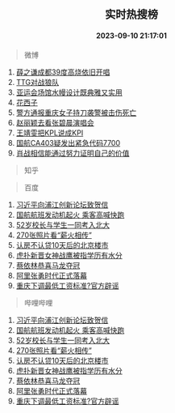 <div align="center"><h2>实时热搜榜</h2><h4>2023-09-10 21:17:01</h4></div>

> 微博  

1. [薛之谦成都39度高烧依旧开唱](https://s.weibo.com/weibo?q=%23%E8%96%9B%E4%B9%8B%E8%B0%A6%E6%88%90%E9%83%BD39%E5%BA%A6%E9%AB%98%E7%83%A7%E4%BE%9D%E6%97%A7%E5%BC%80%E5%94%B1%23&t=31&band_rank=1&Refer=top)<br />
2. [TTG对战狼队](https://s.weibo.com/weibo?q=%23TTG%E5%AF%B9%E6%88%98%E7%8B%BC%E9%98%9F%23&t=31&band_rank=2&Refer=top)<br />
3. [亚运会场馆水幔设计既典雅又实用](https://s.weibo.com/weibo?q=%23%E4%BA%9A%E8%BF%90%E4%BC%9A%E5%9C%BA%E9%A6%86%E6%B0%B4%E5%B9%94%E8%AE%BE%E8%AE%A1%E6%97%A2%E5%85%B8%E9%9B%85%E5%8F%88%E5%AE%9E%E7%94%A8%23&t=31&band_rank=3&Refer=top)<br />
4. [花西子](https://s.weibo.com/weibo?q=%E8%8A%B1%E8%A5%BF%E5%AD%90&t=31&band_rank=4&Refer=top)<br />
5. [警方通报重庆女子持刀袭警被击伤死亡](https://s.weibo.com/weibo?q=%23%E8%AD%A6%E6%96%B9%E9%80%9A%E6%8A%A5%E9%87%8D%E5%BA%86%E5%A5%B3%E5%AD%90%E6%8C%81%E5%88%80%E8%A2%AD%E8%AD%A6%E8%A2%AB%E5%87%BB%E4%BC%A4%E6%AD%BB%E4%BA%A1%23&t=31&band_rank=5&Refer=top)<br />
6. [赵丽颖去看张碧晨演唱会](https://s.weibo.com/weibo?q=%E8%B5%B5%E4%B8%BD%E9%A2%96%E5%8E%BB%E7%9C%8B%E5%BC%A0%E7%A2%A7%E6%99%A8%E6%BC%94%E5%94%B1%E4%BC%9A&t=31&band_rank=6&Refer=top)<br />
7. [王靖雯把KPL说成KPI](https://s.weibo.com/weibo?q=%23%E7%8E%8B%E9%9D%96%E9%9B%AF%E6%8A%8AKPL%E8%AF%B4%E6%88%90KPI%23&t=31&band_rank=7&Refer=top)<br />
8. [国航CA403疑发出紧急代码7700](https://s.weibo.com/weibo?q=%23%E5%9B%BD%E8%88%AACA403%E7%96%91%E5%8F%91%E5%87%BA%E7%B4%A7%E6%80%A5%E4%BB%A3%E7%A0%817700%23&t=31&band_rank=8&Refer=top)<br />
9. [肖战相信能通过努力证明自己的价值](https://s.weibo.com/weibo?q=%23%E8%82%96%E6%88%98%E7%9B%B8%E4%BF%A1%E8%83%BD%E9%80%9A%E8%BF%87%E5%8A%AA%E5%8A%9B%E8%AF%81%E6%98%8E%E8%87%AA%E5%B7%B1%E7%9A%84%E4%BB%B7%E5%80%BC%23&t=31&band_rank=9&Refer=top)<br />

> 知乎  


> 百度  

1. [习近平向浦江创新论坛致贺信](https://www.baidu.com/s?wd=%E4%B9%A0%E8%BF%91%E5%B9%B3%E5%90%91%E6%B5%A6%E6%B1%9F%E5%88%9B%E6%96%B0%E8%AE%BA%E5%9D%9B%E8%87%B4%E8%B4%BA%E4%BF%A1&sa=fyb_news&rsv_dl=fyb_news)<br />
2. [国航航班发动机起火 乘客高喊快跑](https://www.baidu.com/s?wd=%E5%9B%BD%E8%88%AA%E8%88%AA%E7%8F%AD%E5%8F%91%E5%8A%A8%E6%9C%BA%E8%B5%B7%E7%81%AB+%E4%B9%98%E5%AE%A2%E9%AB%98%E5%96%8A%E5%BF%AB%E8%B7%91&sa=fyb_news&rsv_dl=fyb_news)<br />
3. [52岁校长与学生一同考入北大](https://www.baidu.com/s?wd=52%E5%B2%81%E6%A0%A1%E9%95%BF%E4%B8%8E%E5%AD%A6%E7%94%9F%E4%B8%80%E5%90%8C%E8%80%83%E5%85%A5%E5%8C%97%E5%A4%A7&sa=fyb_news&rsv_dl=fyb_news)<br />
4. [270张照片看“薪火相传”](https://www.baidu.com/s?wd=270%E5%BC%A0%E7%85%A7%E7%89%87%E7%9C%8B%E2%80%9C%E8%96%AA%E7%81%AB%E7%9B%B8%E4%BC%A0%E2%80%9D&sa=fyb_news&rsv_dl=fyb_news)<br />
5. [认房不认贷10天后的北京楼市](https://www.baidu.com/s?wd=%E8%AE%A4%E6%88%BF%E4%B8%8D%E8%AE%A4%E8%B4%B710%E5%A4%A9%E5%90%8E%E7%9A%84%E5%8C%97%E4%BA%AC%E6%A5%BC%E5%B8%82&sa=fyb_news&rsv_dl=fyb_news)<br />
6. [虎扑新晋女神战鹰被指学历有水分](https://www.baidu.com/s?wd=%E8%99%8E%E6%89%91%E6%96%B0%E6%99%8B%E5%A5%B3%E7%A5%9E%E6%88%98%E9%B9%B0%E8%A2%AB%E6%8C%87%E5%AD%A6%E5%8E%86%E6%9C%89%E6%B0%B4%E5%88%86&sa=fyb_news&rsv_dl=fyb_news)<br />
7. [蔡依林恭喜马龙夺冠](https://www.baidu.com/s?wd=%E8%94%A1%E4%BE%9D%E6%9E%97%E6%81%AD%E5%96%9C%E9%A9%AC%E9%BE%99%E5%A4%BA%E5%86%A0&sa=fyb_news&rsv_dl=fyb_news)<br />
8. [阿里张勇时代正式落幕](https://www.baidu.com/s?wd=%E9%98%BF%E9%87%8C%E5%BC%A0%E5%8B%87%E6%97%B6%E4%BB%A3%E6%AD%A3%E5%BC%8F%E8%90%BD%E5%B9%95&sa=fyb_news&rsv_dl=fyb_news)<br />
9. [重庆下调最低工资标准?官方辟谣](https://www.baidu.com/s?wd=%E9%87%8D%E5%BA%86%E4%B8%8B%E8%B0%83%E6%9C%80%E4%BD%8E%E5%B7%A5%E8%B5%84%E6%A0%87%E5%87%86%3F%E5%AE%98%E6%96%B9%E8%BE%9F%E8%B0%A3&sa=fyb_news&rsv_dl=fyb_news)<br />

> 哔哩哔哩  

1. [习近平向浦江创新论坛致贺信](https://www.baidu.com/s?wd=%E4%B9%A0%E8%BF%91%E5%B9%B3%E5%90%91%E6%B5%A6%E6%B1%9F%E5%88%9B%E6%96%B0%E8%AE%BA%E5%9D%9B%E8%87%B4%E8%B4%BA%E4%BF%A1&sa=fyb_news&rsv_dl=fyb_news)<br />
2. [国航航班发动机起火 乘客高喊快跑](https://www.baidu.com/s?wd=%E5%9B%BD%E8%88%AA%E8%88%AA%E7%8F%AD%E5%8F%91%E5%8A%A8%E6%9C%BA%E8%B5%B7%E7%81%AB+%E4%B9%98%E5%AE%A2%E9%AB%98%E5%96%8A%E5%BF%AB%E8%B7%91&sa=fyb_news&rsv_dl=fyb_news)<br />
3. [52岁校长与学生一同考入北大](https://www.baidu.com/s?wd=52%E5%B2%81%E6%A0%A1%E9%95%BF%E4%B8%8E%E5%AD%A6%E7%94%9F%E4%B8%80%E5%90%8C%E8%80%83%E5%85%A5%E5%8C%97%E5%A4%A7&sa=fyb_news&rsv_dl=fyb_news)<br />
4. [270张照片看“薪火相传”](https://www.baidu.com/s?wd=270%E5%BC%A0%E7%85%A7%E7%89%87%E7%9C%8B%E2%80%9C%E8%96%AA%E7%81%AB%E7%9B%B8%E4%BC%A0%E2%80%9D&sa=fyb_news&rsv_dl=fyb_news)<br />
5. [认房不认贷10天后的北京楼市](https://www.baidu.com/s?wd=%E8%AE%A4%E6%88%BF%E4%B8%8D%E8%AE%A4%E8%B4%B710%E5%A4%A9%E5%90%8E%E7%9A%84%E5%8C%97%E4%BA%AC%E6%A5%BC%E5%B8%82&sa=fyb_news&rsv_dl=fyb_news)<br />
6. [虎扑新晋女神战鹰被指学历有水分](https://www.baidu.com/s?wd=%E8%99%8E%E6%89%91%E6%96%B0%E6%99%8B%E5%A5%B3%E7%A5%9E%E6%88%98%E9%B9%B0%E8%A2%AB%E6%8C%87%E5%AD%A6%E5%8E%86%E6%9C%89%E6%B0%B4%E5%88%86&sa=fyb_news&rsv_dl=fyb_news)<br />
7. [蔡依林恭喜马龙夺冠](https://www.baidu.com/s?wd=%E8%94%A1%E4%BE%9D%E6%9E%97%E6%81%AD%E5%96%9C%E9%A9%AC%E9%BE%99%E5%A4%BA%E5%86%A0&sa=fyb_news&rsv_dl=fyb_news)<br />
8. [阿里张勇时代正式落幕](https://www.baidu.com/s?wd=%E9%98%BF%E9%87%8C%E5%BC%A0%E5%8B%87%E6%97%B6%E4%BB%A3%E6%AD%A3%E5%BC%8F%E8%90%BD%E5%B9%95&sa=fyb_news&rsv_dl=fyb_news)<br />
9. [重庆下调最低工资标准?官方辟谣](https://www.baidu.com/s?wd=%E9%87%8D%E5%BA%86%E4%B8%8B%E8%B0%83%E6%9C%80%E4%BD%8E%E5%B7%A5%E8%B5%84%E6%A0%87%E5%87%86%3F%E5%AE%98%E6%96%B9%E8%BE%9F%E8%B0%A3&sa=fyb_news&rsv_dl=fyb_news)<br />
